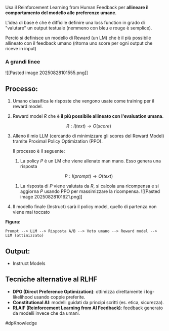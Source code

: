 Usa il Reinforcement Learning from Human Feedback per **allineare il comportamento del modello alle preferenze umane**.

L'idea di base è che è difficile definire una loss function in grado di "valutare" un output testuale (nemmeno con bleu e rouge è semplice).

Perciò si definisce un modello di Reward (un LM) che è il più possibile allineato con il feedback umano (ritorna uno score per ogni output che riceve in input)

### A grandi linee
	
![[Pasted image 20250828101555.png]]
## Processo:

1. Umano classifica le risposte che vengono usate come training per il reward model.
    
2. Reward model $R$ che è **il più possibile allineato con l'evaluation umana**.
    
    $$ R : I(text)\rightarrow O(score) $$
    
1. Alleno il mio LLM (cercando di minimizzare gli scores del Reward Model) tramite Proximal Policy Optimization (PPO).
    
    Il processo è il seguente:
    
    1. La policy $P$ è un LM che viene allenato man mano. Esso genera una risposta
    
    $$ P:I(prompt)\rightarrow O(text) $$
    
    1. La risposta di $P$ viene valutata da $R$, si calcola una ricompensa e si aggiorna $P$ usando PPO per massimizzare la ricompensa.
        ![[Pasted image 20250828101621.png]]
        
2. Il modello finale (Instruct) sarà il policy model, quello di partenza non viene mai toccato
    

**Figura:**

```
Prompt --> LLM --> Risposta A/B --> Voto umano --> Reward model --> LLM (ottimizzato)
```

## Output:

- Instruct Models

## Tecniche alternative al RLHF

- **DPO (Direct Preference Optimization)**: ottimizza direttamente i log-likelihood usando coppie preferite.
- **Constitutional AI**: modelli guidati da principi scritti (es. etica, sicurezza).
- **RLAIF (Reinforcement Learning from AI Feedback)**: feedback generato da modelli invece che da umani.

#dpKnowledge 